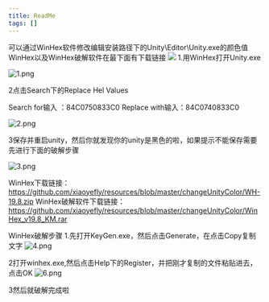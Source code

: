 ```yaml
---
title: ReadMe
tags: []
---
```


可以通过WinHex软件修改编辑安装路径下的Unity\Editor\Unity.exe的颜色值
WinHex以及WinHex破解软件在最下面有下载链接
![](3-kj2op0jg.png)
1.用WinHex打开Unity.exe

![1.png](https://upload-images.jianshu.io/upload_images/22933906-df5f4bd269184a99.png?imageMogr2/auto-orient/strip%7CimageView2/2/w/1240)


2点击Search下的Replace Hel Values

  Search for输入 ：84C0750833C0
  Replace with输入：84C0740833C0

![2.png](https://upload-images.jianshu.io/upload_images/22933906-d8f61ade69055bd3.png?imageMogr2/auto-orient/strip%7CimageView2/2/w/1240)

3保存并重启unity，然后你就发现你的unity是黑色的啦，如果提示不能保存需要先进行下面的破解步骤

![3.png](https://upload-images.jianshu.io/upload_images/22933906-de0874bf501de711.png?imageMogr2/auto-orient/strip%7CimageView2/2/w/1240)


WinHex下载链接：
https://github.com/xiaoyefly/resources/blob/master/changeUnityColor/WH-19.8.zip
WinHex破解软件下载链接：
https://github.com/xiaoyefly/resources/blob/master/changeUnityColor/WinHex_v19.8_KM.rar

WinHex破解步骤
1.先打开KeyGen.exe，然后点击Generate，在点击Copy复制文字
![4.png](https://upload-images.jianshu.io/upload_images/22933906-2967dfd4e69ce89f.png?imageMogr2/auto-orient/strip%7CimageView2/2/w/1240)

2打开winhex.exe,然后点击Help下的Register，并把刚才复制的文件粘贴进去，点击OK
![6.png](https://upload-images.jianshu.io/upload_images/22933906-8a0e0f8adbda439f.png?imageMogr2/auto-orient/strip%7CimageView2/2/w/1240)


3然后就破解完成啦
